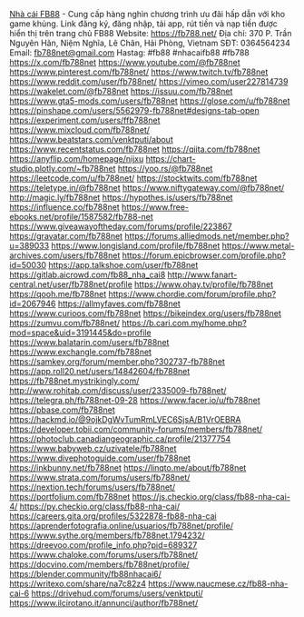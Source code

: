 <a href="https://fb788.net/">Nhà cái FB88</a> - Cung cấp hàng nghìn chương trình ưu đãi hấp dẫn với kho game khủng. Link đăng ký, đăng nhập, tải app, rút tiền và nạp tiền được hiển thị trên trang chủ FB88
Website: <a href="https://fb788.net/">https://fb788.net/</a>
Địa chỉ: 370 P. Trần Nguyên Hãn, Niệm Nghĩa, Lê Chân, Hải Phòng, Vietnam
SĐT: 0364564234
Email: fb788net@gmail.com
Hastag: #fb88 #nhacaifb88 #fb788
<a href="https://x.com/fb788net">https://x.com/fb788net</a>
<a href="https://www.youtube.com/@fb788net">https://www.youtube.com/@fb788net</a>
<a href="https://www.pinterest.com/fb788net/">https://www.pinterest.com/fb788net/</a>
<a href="https://www.twitch.tv/fb788net">https://www.twitch.tv/fb788net</a>
<a href="https://www.reddit.com/user/fb788net/">https://www.reddit.com/user/fb788net/</a>
<a href="https://vimeo.com/user227814739">https://vimeo.com/user227814739</a>
<a href="https://wakelet.com/@fb788net">https://wakelet.com/@fb788net</a>
<a href="https://issuu.com/fb788net">https://issuu.com/fb788net</a>
<a href="https://www.gta5-mods.com/users/fb788net">https://www.gta5-mods.com/users/fb788net</a>
<a href="https://glose.com/u/fb788net">https://glose.com/u/fb788net</a>
<a href="https://pinshape.com/users/5562979-fb788net#designs-tab-open">https://pinshape.com/users/5562979-fb788net#designs-tab-open</a>
<a href="https://experiment.com/users/ffb788net">https://experiment.com/users/ffb788net</a>
<a href="https://www.mixcloud.com/fb788net/">https://www.mixcloud.com/fb788net/</a>
<a href="https://www.beatstars.com/venktputi/about">https://www.beatstars.com/venktputi/about</a>
<a href="https://www.recentstatus.com/fb788net">https://www.recentstatus.com/fb788net</a>
<a href="https://qiita.com/fb788net">https://qiita.com/fb788net</a>
<a href="https://anyflip.com/homepage/nijxu">https://anyflip.com/homepage/nijxu</a>
<a href="https://chart-studio.plotly.com/~fb788net">https://chart-studio.plotly.com/~fb788net</a>
<a href="https://yoo.rs/@fb788net">https://yoo.rs/@fb788net</a>
<a href="https://leetcode.com/u/fb788net/">https://leetcode.com/u/fb788net/</a>
<a href="https://stocktwits.com/fb788net">https://stocktwits.com/fb788net</a>
<a href="https://teletype.in/@fb788net">https://teletype.in/@fb788net</a>
<a href="https://www.niftygateway.com/@fb788net/">https://www.niftygateway.com/@fb788net/</a>
<a href="http://magic.ly/fb788net">http://magic.ly/fb788net</a>
<a href="https://hypothes.is/users/fb788net">https://hypothes.is/users/fb788net</a>
<a href="https://influence.co/fb788net">https://influence.co/fb788net</a>
<a href="https://www.free-ebooks.net/profile/1587582/fb788-net">https://www.free-ebooks.net/profile/1587582/fb788-net</a>
<a href="https://www.giveawayoftheday.com/forums/profile/223867">https://www.giveawayoftheday.com/forums/profile/223867</a>
<a href="https://gravatar.com/fb788net">https://gravatar.com/fb788net</a>
<a href="https://forums.alliedmods.net/member.php?u=389033">https://forums.alliedmods.net/member.php?u=389033</a>
<a href="https://www.longisland.com/profile/fb788net">https://www.longisland.com/profile/fb788net</a>
<a href="https://www.metal-archives.com/users/fb788net">https://www.metal-archives.com/users/fb788net</a>
<a href="https://forum.epicbrowser.com/profile.php?id=50030">https://forum.epicbrowser.com/profile.php?id=50030</a>
<a href="https://app.talkshoe.com/user/fb788net">https://app.talkshoe.com/user/fb788net</a>
<a href="https://gitlab.aicrowd.com/fb88_nha_cai8">https://gitlab.aicrowd.com/fb88_nha_cai8</a>
<a href="http://www.fanart-central.net/user/fb788net/profile">http://www.fanart-central.net/user/fb788net/profile</a>
<a href="https://www.ohay.tv/profile/fb788net">https://www.ohay.tv/profile/fb788net</a>
<a href="https://qooh.me/fb788net">https://qooh.me/fb788net</a>
<a href="https://www.chordie.com/forum/profile.php?id=2067946">https://www.chordie.com/forum/profile.php?id=2067946</a>
<a href="https://allmyfaves.com/fb788net">https://allmyfaves.com/fb788net</a>
<a href="https://www.curioos.com/fb788net">https://www.curioos.com/fb788net</a>
<a href="https://bikeindex.org/users/fb788net">https://bikeindex.org/users/fb788net</a>
<a href="https://zumvu.com/fb788net/">https://zumvu.com/fb788net/</a>
<a href="https://b.cari.com.my/home.php?mod=space&uid=3191445&do=profile">https://b.cari.com.my/home.php?mod=space&uid=3191445&do=profile</a>
<a href="https://www.balatarin.com/users/fb788net">https://www.balatarin.com/users/fb788net</a>
<a href="https://www.exchangle.com/fb788net">https://www.exchangle.com/fb788net</a>
<a href="https://samkey.org/forum/member.php?302737-fb788net">https://samkey.org/forum/member.php?302737-fb788net</a>
<a href="https://app.roll20.net/users/14842604/fb788net">https://app.roll20.net/users/14842604/fb788net</a>
<a href="https://fb788net.mystrikingly.com/">https://fb788net.mystrikingly.com/</a>
<a href="http://www.rohitab.com/discuss/user/2335009-fb788net/">http://www.rohitab.com/discuss/user/2335009-fb788net/</a>
<a href="https://telegra.ph/fb788net-09-28">https://telegra.ph/fb788net-09-28</a>
<a href="https://www.facer.io/u/fb788net">https://www.facer.io/u/fb788net</a>
<a href="https://pbase.com/fb788net">https://pbase.com/fb788net</a>
<a href="https://hackmd.io/@9ojkDgWvTumRmLVEC6SjsA/B1VrOEBRA">https://hackmd.io/@9ojkDgWvTumRmLVEC6SjsA/B1VrOEBRA</a>
<a href="https://developer.tobii.com/community-forums/members/fb788net/">https://developer.tobii.com/community-forums/members/fb788net/</a>
<a href="https://photoclub.canadiangeographic.ca/profile/21377754">https://photoclub.canadiangeographic.ca/profile/21377754</a>
<a href="https://www.babyweb.cz/uzivatele/fb788net">https://www.babyweb.cz/uzivatele/fb788net</a>
<a href="https://www.divephotoguide.com/user/fb788net">https://www.divephotoguide.com/user/fb788net</a>
<a href="https://inkbunny.net/fb788net">https://inkbunny.net/fb788net</a>
<a href="https://linqto.me/about/fb788net">https://linqto.me/about/fb788net</a>
<a href="https://www.strata.com/forums/users/fb788net/">https://www.strata.com/forums/users/fb788net/</a>
<a href="https://nextion.tech/forums/users/fb788net/">https://nextion.tech/forums/users/fb788net/</a>
<a href="https://portfolium.com/fb788net">https://portfolium.com/fb788net</a>
<a href="https://js.checkio.org/class/fb88-nha-cai-4/">https://js.checkio.org/class/fb88-nha-cai-4/</a>
<a href="https://py.checkio.org/class/fb88-nha-cai/">https://py.checkio.org/class/fb88-nha-cai/</a>
<a href="https://careers.gita.org/profiles/5322878-fb88-nha-cai">https://careers.gita.org/profiles/5322878-fb88-nha-cai</a>
<a href="https://aprenderfotografia.online/usuarios/fb788net/profile/">https://aprenderfotografia.online/usuarios/fb788net/profile/</a>
<a href="https://www.sythe.org/members/fb788net.1794232/">https://www.sythe.org/members/fb788net.1794232/</a>
<a href="https://dreevoo.com/profile_info.php?pid=689327">https://dreevoo.com/profile_info.php?pid=689327</a>
<a href="https://www.chaloke.com/forums/users/fb788net/">https://www.chaloke.com/forums/users/fb788net/</a>
<a href="https://docvino.com/members/fb788net/profile/">https://docvino.com/members/fb788net/profile/</a>
<a href="https://blender.community/fb88nhacai6/">https://blender.community/fb88nhacai6/</a>
<a href="https://writexo.com/share/na7c82z4">https://writexo.com/share/na7c82z4</a>
<a href="https://www.naucmese.cz/fb88-nha-cai-6">https://www.naucmese.cz/fb88-nha-cai-6</a>
<a href="https://drivehud.com/forums/users/venktputi/">https://drivehud.com/forums/users/venktputi/</a>
<a href="https://www.ilcirotano.it/annunci/author/fb788net/">https://www.ilcirotano.it/annunci/author/fb788net/</a>


